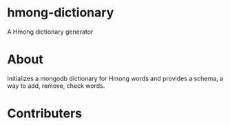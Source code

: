 # hmong-dictionary
A Hmong dictionary generator

# About
Initializes a mongodb dictionary for Hmong words and provides a schema, a way to add, remove, check words.

# Contributers